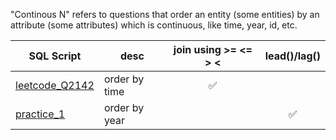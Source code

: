 "Continous N" refers to questions that order an entity (some entities) by an attribute (some attributes) which is continuous, like time, year, id, etc.

| SQL Script  | desc | join using >= <= > < | lead()/lag() |
| ----------- | ---- | :------------------: | :----------: |
| [leetcode_Q2142](https://github.com/irenejiazhou/sql_manual/blob/main/continuous_n/leetcode_Q2142_order_by_time.sql)|order by time|✅||
| [practice_1](https://github.com/irenejiazhou/sql_manual/blob/main/continuous_n/practice_1_yoy_continuous_revenue_growth.sql)|order by year||✅|
